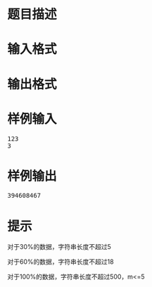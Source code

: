 

# 题目描述



# 输入格式



# 输出格式



# 样例输入


<pre>123
3</pre>

# 样例输出


<pre>394608467</pre>

# 提示


<p>
对于30%的数据，字符串长度不超过5
</p>
<p>
对于60%的数据，字符串长度不超过18
</p>
<p>
对于100%的数据，字符串长度不超过500，m&lt;=5
</p>
